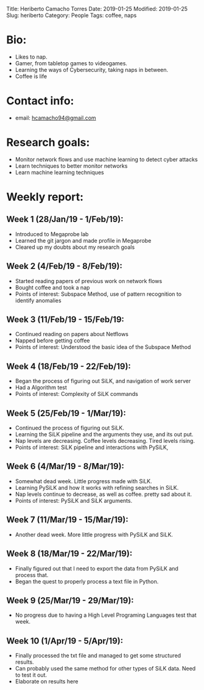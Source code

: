 Title: Heriberto Camacho Torres
Date: 2019-01-25
Modified: 2019-01-25
Slug: heriberto
Category: People
Tags: coffee, naps

# Bio:

  - Likes to nap.
  - Gamer, from tabletop games to videogames.
  - Learning the ways of Cybersecurity, taking naps in between.
  - Coffee is life
  
# Contact info:

  - email: <hcamacho94@gmail.com>
  
# Research goals:

  - Monitor network flows and use machine learning to detect cyber attacks
  - Learn techniques to better monitor networks
  - Learn machine learning techniques

# Weekly report:

## Week 1 (28/Jan/19 - 1/Feb/19):

  - Introduced to Megaprobe lab
  - Learned the git jargon and made profile in Megaprobe
  - Cleared up my doubts about my research goals

## Week 2 (4/Feb/19 - 8/Feb/19):

  - Started reading papers of previous work on network flows
  - Bought coffee and took a nap
  - Points of interest: Subspace Method, use of pattern recognition to identify anomalies
  
## Week 3 (11/Feb/19 - 15/Feb/19:

  - Continued reading on papers about Netflows
  - Napped before getting coffee
  - Points of interest: Understood the basic idea of the Subspace Method
  
## Week 4 (18/Feb/19 - 22/Feb/19):

  - Began the process of figuring out SiLK, and navigation of work server
  - Had a Algorithm test
  - Points of interest: Complexity of SiLK commands
  
## Week 5 (25/Feb/19 - 1/Mar/19):

  - Continued the process of figuring out SiLK.
  - Learning the SiLK pipeline and the arguments they use, and its out put.
  - Nap levels are decreasing. Coffee levels decreasing. Tired levels rising.
  - Points of interest: SiLK pipeline and interactions with PySiLK,
  
## Week 6 (4/Mar/19 - 8/Mar/19):

  - Somewhat dead week. Little progress made with SiLK.
  - Learning PySiLK and how it works with refining searches in SiLK.
  - Nap levels continue to decrease, as well as coffee. pretty sad about it.
  - Points of interest: PySiLK and SiLK arguments.
  
## Week 7 (11/Mar/19 - 15/Mar/19):

  - Another dead week. More little progress with PySiLK and SiLK.
  
## Week 8 (18/Mar/19 - 22/Mar/19):

  - Finally figured out that I need to export the data from PySiLK and process that.
  - Began the quest to properly process a text file in Python.
  
## Week 9 (25/Mar/19 - 29/Mar/19):

  - No progress due to having a High Level Programing Languages test that week.
  
## Week 10 (1/Apr/19 - 5/Apr/19):

  - Finally processed the txt file and managed to get some structured results.
  - Can probably used the same method for other types of SiLK data. Need to test it out.
  - Elaborate on results here
